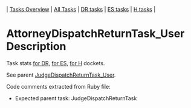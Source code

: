 | [Tasks Overview](../tasks-overview.md) | [All Tasks](../alltasks.md) | [DR tasks](../docket-DR/tasklist.md) | [ES tasks](../docket-ES/tasklist.md) | [H tasks](../docket-H/tasklist.md) |

# AttorneyDispatchReturnTask_User Description

Task stats [for DR](../docket-DR/AttorneyDispatchReturnTask_User.md), [for ES](../docket-ES/AttorneyDispatchReturnTask_User.md), [for H](../docket-H/AttorneyDispatchReturnTask_User.md) dockets.

See parent [JudgeDispatchReturnTask_User](JudgeDispatchReturnTask_User.md).

<!-- class_comments:begin -->
<!-- Do not modify within this block; modify associated rb file instead and run comments_to_descriptions.py. -->
Code comments extracted from Ruby file:
* Expected parent task: JudgeDispatchReturnTask
<!-- class_comments:end -->
